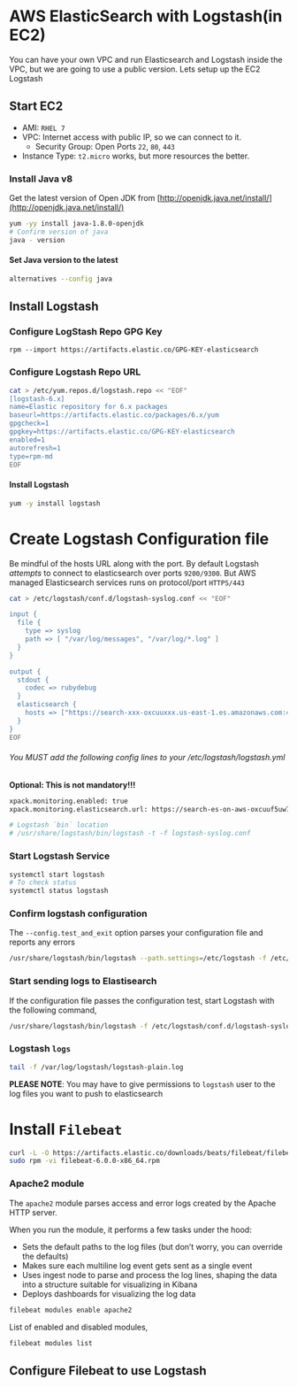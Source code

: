 # AWS ElasticSearch with Logstash(in EC2)

You can have your own VPC and run Elasticsearch and Logstash inside the VPC, but we are going to use a public version.
Lets setup up the EC2 Logstash

## Start EC2
- AMI: `RHEL 7`
- VPC: Internet access with  public IP, so we can connect to it.
  - Security Group: Open Ports `22`, `80`, `443`
- Instance Type: `t2.micro` works, but more resources the better.

### Install Java v8
Get the latest version of Open JDK from [http://openjdk.java.net/install/](http://openjdk.java.net/install/)
```sh
yum -yy install java-1.8.0-openjdk
# Confirm version of java
java - version
```

#### Set Java version to the latest
```sh
alternatives --config java
```

## Install Logstash

### Configure LogStash Repo GPG Key
`rpm --import https://artifacts.elastic.co/GPG-KEY-elasticsearch`

### Configure Logstash Repo URL
```sh
cat > /etc/yum.repos.d/logstash.repo << "EOF"
[logstash-6.x]
name=Elastic repository for 6.x packages
baseurl=https://artifacts.elastic.co/packages/6.x/yum
gpgcheck=1
gpgkey=https://artifacts.elastic.co/GPG-KEY-elasticsearch
enabled=1
autorefresh=1
type=rpm-md
EOF
```

#### Install Logstash
```sh
yum -y install logstash
```

# Create Logstash Configuration file
Be mindful of the hosts URL along with the port. By default Logstash _attempts_ to connect to elasticsearch over ports `9200/9300`. But AWS managed Elasticsearch services runs on protocol/port `HTTPS/443`
```sh
cat > /etc/logstash/conf.d/logstash-syslog.conf << "EOF"

input {
  file {
    type => syslog
    path => [ "/var/log/messages", "/var/log/*.log" ]
  }
}

output {
  stdout {
    codec => rubydebug
  }
  elasticsearch {
    hosts => ["https://search-xxx-oxcuuxxx.us-east-1.es.amazonaws.com:443"]
  }
}
EOF
```

###### You MUST add the following config lines to your /etc/logstash/logstash.yml
**Optional: This is not mandatory!!!**
```sh
xpack.monitoring.enabled: true
xpack.monitoring.elasticsearch.url: https://search-es-on-aws-oxcuuf5uw7ksakr6s2q3ufoa3i.us-east-1.es.amazonaws.com
```

```sh
# Logstash `bin` location
# /usr/share/logstash/bin/logstash -t -f logstash-syslog.conf
```


### Start Logstash Service
```sh
systemctl start logstash
# To check status
systemctl status logstash
```


### Confirm logstash configuration
The `--config.test_and_exit` option parses your configuration file and reports any errors
```sh
/usr/share/logstash/bin/logstash --path.settings=/etc/logstash -f /etc/logstash/conf.d/logstash-syslog.conf --config.test_and_exit
```

### Start sending logs to Elastisearch
If the configuration file passes the configuration test, start Logstash with the following command,
```sh
/usr/share/logstash/bin/logstash -f /etc/logstash/conf.d/logstash-syslog.conf  --path.settings=/etc/logstash --config.reload.automatic
```

### Logstash `logs`
```sh
tail -f /var/log/logstash/logstash-plain.log
```

**PLEASE NOTE**: You may have to give permissions to `logstash` user to the log files you want to push to elasticsearch

# Install `Filebeat`
```sh
curl -L -O https://artifacts.elastic.co/downloads/beats/filebeat/filebeat-6.0.0-x86_64.rpm
sudo rpm -vi filebeat-6.0.0-x86_64.rpm
```

### Apache2 module
The `apache2` module parses access and error logs created by the Apache HTTP server.

When you run the module, it performs a few tasks under the hood:

- Sets the default paths to the log files (but don’t worry, you can override the defaults)
- Makes sure each multiline log event gets sent as a single event
- Uses ingest node to parse and process the log lines, shaping the data into a structure suitable for visualizing in Kibana
- Deploys dashboards for visualizing the log data

```sh
filebeat modules enable apache2
```

List of enabled and disabled modules,
```sh
filebeat modules list
```

## Configure Filebeat to use Logstash
```sh

```